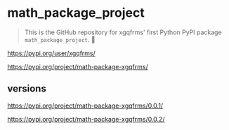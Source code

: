 # math_package_project

> This is the GitHub repository for xgqfrms' first Python PyPI package `math_package_project`. 🐍

https://pypi.org/user/xgqfrms/

https://pypi.org/project/math-package-xgqfrms/

## versions

https://pypi.org/project/math-package-xgqfrms/0.0.1/

https://pypi.org/project/math-package-xgqfrms/0.0.2/
